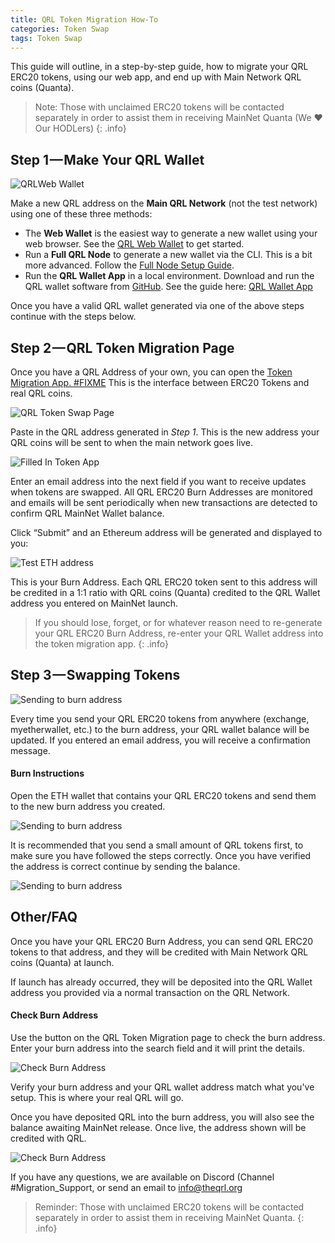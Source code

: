 ```yaml
---
title: QRL Token Migration How-To
categories: Token Swap
tags: Token Swap
---
```


This guide will outline, in a step-by-step guide, how to migrate your QRL ERC20 tokens, using our web app, and end up with Main Network QRL coins (Quanta).

> Note: Those with unclaimed ERC20 tokens will be contacted separately in order to assist them in receiving MainNet Quanta (We ❤ Our HODLers)
{: .info}


## Step 1 — Make Your QRL Wallet

![QRLWeb Wallet](/assets/wallet/web/qrlWallet.png)

Make a new QRL address on the **Main QRL Network** (not the test network) using one of these three methods:
* The **Web Wallet** is the easiest way to generate a new wallet using your web browser. See the <a href="https://wallet.theqrl.org" target="_blank">QRL Web Wallet</a> to get started.
* Run a **Full QRL Node** to generate a new wallet via the CLI. This is a bit more advanced. Follow the [Full Node Setup Guide](/mining/full-node).
* Run the **QRL Wallet App** in a local environment. Download and run the QRL wallet software from [GitHub](https://github.com/theQRL/qrl-wallet). See the guide here: [QRL Wallet App](/developers/QRLwallet-app)


Once you have a valid QRL wallet generated via one of the above steps continue with the steps below. 


## Step 2 — QRL Token Migration Page

Once you have a QRL Address of your own, you can open the [Token Migration App. #FIXME](#FIXME) This is the interface between ERC20 Tokens and real QRL coins.

![QRL Token Swap Page](/assets/tokenswap/swap/migrationPage.png)

Paste in the QRL address generated in *Step 1*. This is the new address your QRL coins will be sent to when the main network goes live.

![Filled In Token App](/assets/tokenswap/swap/migrationPageFilled.png)

Enter an email address into the next field if you want to receive updates when tokens are swapped. All QRL ERC20 Burn Addresses are monitored and emails will be sent periodically when new transactions are detected to confirm QRL MainNet Wallet balance.

Click “Submit” and an Ethereum address will be generated and displayed to you:

![Test ETH address](/assets/tokenswap/swap/migrationPageAddress.png)

This is your Burn Address. Each QRL ERC20 token sent to this address will be credited in a 1:1 ratio with QRL coins (Quanta) credited to the QRL Wallet address you entered on MainNet launch.

> If you should lose, forget, or for whatever reason need to re-generate your QRL ERC20 Burn Address, re-enter your QRL Wallet address into the token migration app.
{: .info}


## Step 3 — Swapping Tokens

![Sending to burn address](/assets/tokenswap/test/tokenSwap.png)


Every time you send your QRL ERC20 tokens from anywhere (exchange, myetherwallet, etc.) to the burn address, your QRL wallet balance will be updated. If you entered an email address, you will receive a confirmation message.

#### Burn Instructions

Open the ETH wallet that contains your QRL ERC20 tokens and send them to the new burn address you created. 

![Sending to burn address](/assets/tokenswap/swap/SendToBurn-first.png)

It is recommended that you send a small amount of QRL tokens first, to make sure you have followed the steps correctly. Once you have verified the address is correct continue by sending the balance.

![Sending to burn address](/assets/tokenswap/swap/SendToBurnComplete.png)


## Other/FAQ

Once you have your QRL ERC20 Burn Address, you can send QRL ERC20 tokens to that address, and they will be credited with Main Network QRL coins (Quanta) at launch.

If launch has already occurred, they will be deposited into the QRL Wallet address you provided via a normal transaction on the QRL Network.

#### Check Burn Address

Use the button on the QRL Token Migration page to check the burn address. Enter your burn address into the search field and it will print the details.

![Check Burn Address](/assets/tokenswap/swap/BurnAddressCheck.png)

Verify your burn address and your QRL wallet address match what you've setup. This is where your real QRL will go.

Once you have deposited QRL into the burn address, you will also see the balance awaiting MainNet release. Once live, the address shown will be credited with QRL.

![Check Burn Address](/assets/tokenswap/swap/BurnAddressBal.png)

If you have any questions, we are available on Discord (Channel #Migration_Support, or send an email to info@theqrl.org

> Reminder: Those with unclaimed ERC20 tokens will be contacted separately in order to assist them in receiving MainNet Quanta.
{: .info}

